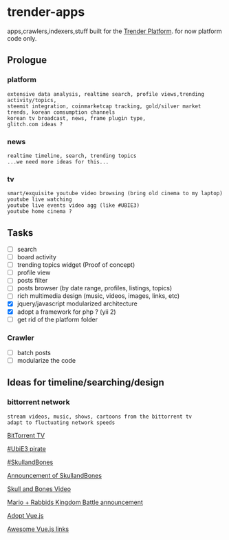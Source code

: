 # trender-apps
apps,crawlers,indexers,stuff built for the [Trender Platform](https://github.com/0xae/trender).
for now platform code only.

## Prologue 
### platform 
    extensive data analysis, realtime search, profile views,trending activity/topics,
    steemit integration, coinmarketcap tracking, gold/silver market trends, korean comsumption channels
    korean tv broadcast, news, frame plugin type,
    glitch.com ideas ?
    
### news 
    realtime timeline, search, trending topics
    ...we need more ideas for this...
    
### tv 
    smart/exquisite youtube video browsing (bring old cinema to my laptop)
    youtube live watching
    youtube live events video agg (like #UBIE3)
    youtube home cinema ?

## Tasks

- [ ] search
- [ ] board activity
- [ ] trending topics widget (Proof of concept)
- [ ] profile view
- [ ] posts filter
- [ ] posts browser (by date range, profiles, listings, topics)
- [ ] rich multimedia design  (music, videos, images, links, etc)
- [X] jquery/javascript modularized architecture
- [X] adopt a framework for php ? (yii 2)
- [ ] get rid of the platform folder

### Crawler
- [ ] batch posts
- [ ] modularize the code

## Ideas for timeline/searching/design

### bittorrent network
    stream videos, music, shows, cartoons from the bittorrent tv
    adapt to fluctuating network speeds

[BitTorrent TV](https://btlive.tv/)

[#UbiE3 pirate](https://twitter.com/search?q=%23UbiE3%20pirate&src=typd)

[#SkullandBones](https://twitter.com/hashtag/SkullandBones?src=hash)

[Announcement of SkullandBones](https://www.polygon.com/e3/2017/6/12/15785604/skull-and-bones-ubisofts-new-multiplayer-pirate-game-announced)

[Skull and Bones Video](https://www.youtube.com/watch?v=u-YsFiil8yY)

[Mario + Rabbids Kingdom Battle announcement](https://twitter.com/search?q=%22Rabbids%20Kingdom%20Battle%22&src=tren)

[Adopt Vue.js](https://vuejs.org/v2/guide/)

[Awesome Vue.js links](https://github.com/vuejs/awesome-vue)

